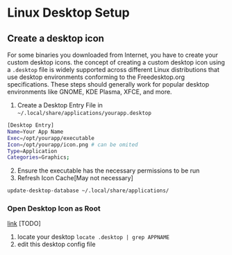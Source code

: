 # Linux Desktop Setup



## Create a desktop icon

For some binaries you downloaded from Internet, you have to create your custom desktop icons. the concept of creating a custom desktop icon using a `.desktop` file is widely supported across different Linux distributions that use desktop environments conforming to the Freedesktop.org specifications. These steps should generally work for popular desktop environments like GNOME, KDE Plasma, XFCE, and more.

1. Create a Desktop Entry File in `~/.local/share/applications/yourapp.desktop`

```bash
[Desktop Entry]
Name=Your App Name
Exec=/opt/yourapp/executable
Icon=/opt/yourapp/icon.png # can be omited
Type=Application
Categories=Graphics;
```

2. Ensure the executable has the necessary permissions to be run
3. Refresh Icon Cache[May not necessary]

```bash
update-desktop-database ~/.local/share/applications/
```



### Open Desktop Icon as Root

[link](https://askubuntu.com/questions/118822/how-to-launch-application-as-root-from-unity-launcher) [TODO]

1. locate your desktop `locate .desktop | grep APPNAME`
2. edit this desktop config file



